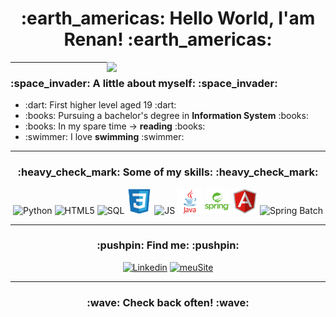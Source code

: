 <h1 align="center"> :earth_americas: Hello World, I'am Renan! :earth_americas:</h1>
<img align="right" src="https://agenciadatecnologia.com.br/wp-content/uploads/2020/11/8143b9_6d9b39056fcd4946ba9667c07d32bd7d_mv2.gif" width="350">

<!--

-->

<hr>

<h3> :space_invader: A little about myself: :space_invader:</h3>

<ul>
    <li> :dart: First higher level aged 19 :dart:</li>
    <li> :books: Pursuing a bachelor's degree in <strong>Information System</strong> :books:</li>
    <li> :books: In my spare time -> <strong>reading</strong> :books:</li>
    <li> :swimmer: I love <strong>swimming</strong> :swimmer:</li>
</ul>

<hr>

<h3 align="center"> :heavy_check_mark: Some of my skills: :heavy_check_mark:</h3>
<p align="center">
    <img src="https://upload.wikimedia.org/wikipedia/commons/c/c3/Python-logo-notext.svg" alt="Python" height="40"/>
    <img src="https://upload.wikimedia.org/wikipedia/commons/6/61/HTML5_logo_and_wordmark.svg" alt="HTML5" height="40"/>
    <img src="https://desenvolvimentoaberto.files.wordpress.com/2016/11/logoazuresql.png" alt="SQL" height="40">
    <!-- <img src="https://raw.githubusercontent.com/devicons/devicon/9f4f5cdb393299a81125eb5127929ea7bfe42889/icons/bootstrap/bootstrap-plain.svg" alt="boostrap" height="40"> -->
    <img src="https://raw.githubusercontent.com/devicons/devicon/9f4f5cdb393299a81125eb5127929ea7bfe42889/icons/css3/css3-original.svg" alt="CSS" height="40">
    <img src="https://img.icons8.com/?size=100&id=108784&format=png&color=000000" alt="JS" height="40">
    <img src="https://raw.githubusercontent.com/devicons/devicon/2ae2a900d2f041da66e950e4d48052658d850630/icons/java/java-original-wordmark.svg" alt="Java" height="40">
    <img src="https://raw.githubusercontent.com/devicons/devicon/2ae2a900d2f041da66e950e4d48052658d850630/icons/spring/spring-original-wordmark.svg" alt="Spring" height="40">
    <img src="https://raw.githubusercontent.com/devicons/devicon/2ae2a900d2f041da66e950e4d48052658d850630/icons/angularjs/angularjs-original.svg" alt="Angular" height="40">
    <img src="https://www.javacodegeeks.com/wp-content/uploads/2014/07/spring-batch-project.png" alt="Spring Batch" height="40">
</p>

<hr>

<div align="center">
<h3> :pushpin: Find me: :pushpin: </h3>
<a href="https://www.linkedin.com/in/renanalmeidadasilva/" target="_blank"><img src="https://upload.wikimedia.org/wikipedia/commons/8/81/LinkedIn_icon.svg" alt="Linkedin" height="40"></a>
<a href="https://renanalmeidas.github.io/curriculo/" target="_blank"><img src="https://www.iconpacks.net/icons/1/free-pin-icon-48-thumb.png" alt="meuSite" height="40"></a>
</div>

<hr>
<!--
![Snake animation](https://github.com/renanalmeidas/renanalmeidas/blob/output/github-contribution-grid-snake.svg)
-->

<h3 align="center">:wave: Check back often! :wave: </h3>

